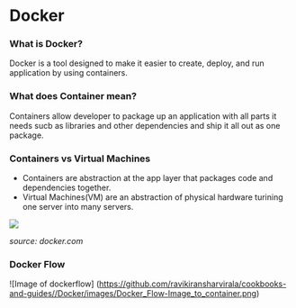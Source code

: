 # Docker

### What is Docker?
Docker is a tool designed to make it easier to create, deploy, and run application by using containers.

### What does Container mean?
Containers allow developer to package up an application with all parts it needs sucb as libraries and other dependencies and ship it all out as one package.

### Containers vs Virtual Machines
 - Containers are abstraction at the app layer that packages code and dependencies together.
 - Virtual Machines(VM) are an abstraction of physical hardware turining one server into many servers.

 <img src="https://www.docker.com/sites/default/files/d8/2018-11/container-vm-whatcontainer_2.png">
 
 *source: docker.com*

 ### Docker Flow

 ![Image of dockerflow]
 (https://github.com/ravikiransharvirala/cookbooks-and-guides//Docker/images/Docker_Flow-Image_to_container.png)